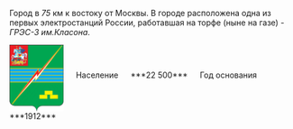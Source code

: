 <!--2021-10-24 00:32:32-->
Город в *75* км к востоку от Москвы.
В городе расположена одна из первых электростанций России, работавшая на торфе (ныне на газе) - <i>ГРЭС-3 им.Класона</i>.

<span class="dt">
  <img src="Elektrogorsk.png" align="middle" width="96px"> &emsp; 
<span class="dtc">
  Население &emsp; ***22 500*** &emsp;
  Год основания &emsp; ***1912***
</span>
</span>